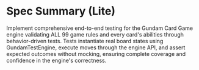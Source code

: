 # Spec Summary (Lite)

Implement comprehensive end-to-end testing for the Gundam Card Game engine validating ALL 99 game rules and every card's abilities through behavior-driven tests. Tests instantiate real board states using GundamTestEngine, execute moves through the engine API, and assert expected outcomes without mocking, ensuring complete coverage and confidence in the engine's correctness.
